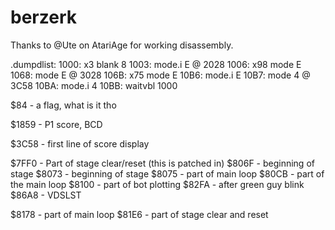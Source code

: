 # berzerk

Thanks to @Ute on AtariAge for working disassembly.

.dumpdlist:
  1000: x3   blank 8
  1003:      mode.i E @ 2028
  1006: x98  mode E
  1068:      mode E @ 3028
  106B: x75  mode E
  10B6:      mode.i E
  10B7:      mode 4 @ 3C58
  10BA:      mode.i 4
  10BB:      waitvbl 1000

  $84 - a flag, what is it tho

$1859 - P1 score, BCD

$3C58 - first line of score display

$7FF0 - Part of stage clear/reset (this is patched in)
$806F - beginning of stage
$8073 - beginning of stage
$8075 - part of main loop
$80CB - part of the main loop
$8100 - part of bot plotting
$82FA - after green guy blink
$86A8 - VDSLST


$8178 - part of main loop
$81E6 - part of stage clear and reset
